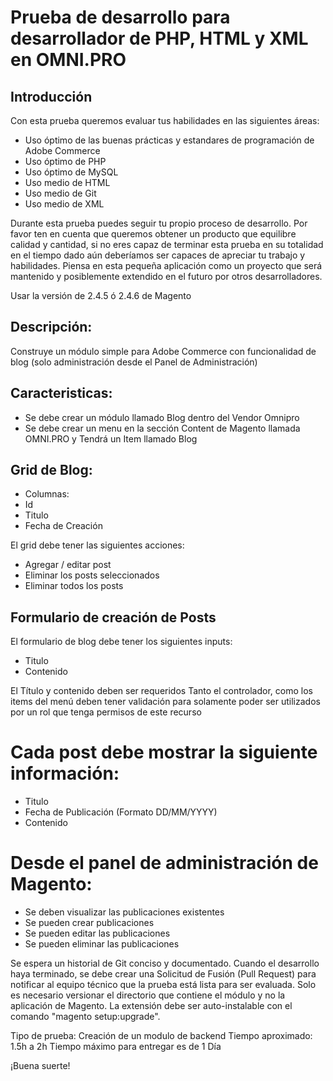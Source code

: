 # Prueba de desarrollo para desarrollador de PHP, HTML y XML en OMNI.PRO

## Introducción
Con esta prueba queremos evaluar tus habilidades en las siguientes áreas:
* Uso óptimo de las buenas prácticas y estandares de programación de Adobe Commerce
* Uso óptimo de PHP
* Uso óptimo de MySQL
* Uso medio de HTML
* Uso medio de Git
* Uso medio de XML
  
Durante esta prueba puedes seguir tu propio proceso de desarrollo. Por favor ten en cuenta que queremos obtener un producto que equilibre calidad y cantidad, si no eres capaz de terminar esta prueba en su totalidad en el tiempo dado aún deberíamos ser capaces de apreciar tu trabajo y habilidades. Piensa en esta pequeña aplicación como un proyecto que será mantenido y posiblemente extendido en el futuro por otros desarrolladores.

Usar la versión de 2.4.5 ó 2.4.6 de Magento

## Descripción:
Construye un módulo simple para Adobe Commerce con funcionalidad de blog (solo administración desde el Panel de Administración)

## Caracteristicas:
* Se debe crear un módulo llamado Blog dentro del Vendor Omnipro
* Se debe crear un menu en la sección Content de Magento llamada OMNI.PRO y Tendrá un Item llamado Blog

## Grid de Blog:
- Columnas:
- Id
- Titulo
- Fecha de Creación

El grid debe tener las siguientes acciones:
- Agregar / editar post
- Eliminar los posts seleccionados
- Eliminar todos los posts

## Formulario de creación de Posts
El formulario de blog debe tener los siguientes inputs:
- Titulo
- Contenido

El Título y contenido deben ser requeridos
Tanto el controlador, como los items del menú deben tener validación para solamente poder ser utilizados por un rol que tenga permisos de este recurso

# Cada post debe mostrar la siguiente información:
- Titulo
- Fecha de Publicación (Formato DD/MM/YYYY)
- Contenido

# Desde el panel de administración de Magento:
* Se deben visualizar las publicaciones existentes
* Se pueden crear publicaciones
* Se pueden editar las publicaciones
* Se pueden eliminar las publicaciones

Se espera un historial de Git conciso y documentado. Cuando el desarrollo haya terminado, se debe crear una Solicitud de Fusión (Pull Request) para notificar al equipo técnico que la prueba está lista para ser evaluada. Solo es necesario versionar el directorio que contiene el módulo y no la aplicación de Magento. La extensión debe ser auto-instalable con el comando "magento setup:upgrade".

Tipo de prueba: Creación de un modulo de backend
Tiempo aproximado: 1.5h a 2h
Tiempo máximo para entregar es de 1 Día

¡Buena suerte!
